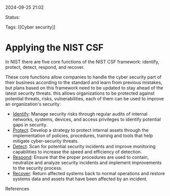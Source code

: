 2024-09-25 21:02

Status:

Tags: 
[[Cyber security]]
# Applying the NIST CSF

In NIST there are five core functions of the NIST CSF framework: identify, protect, detect, respond, and recover.

These core functions allow companies to handle the cyber security part of their business according to the standard and learn from previous mistakes, but plans based on this framework need to be updated to stay ahead of the latest security threats. this allows organizations to be protected against potential threats, risks, vulnerabilities, each of them can be used to improve an organization's security:

- [Identify](obsidian://open?vault=GluGlu&file=6%20-%20Second-Brain%2Fgoogle_ciber%2FNIST%2FIdentify): Manage security risks through regular audits of internal networks, systems, devices, and access privileges to identify potential gaps in security.
- [Protect](obsidian://open?vault=GluGlu&file=6%20-%20Second-Brain%2Fgoogle_ciber%2FNIST%2FProtect): Develop a strategy to protect internal assets through the implementation of policies, procedures, training and tools that help mitigate cyber-security threats.
- [Detect](obsidian://open?vault=GluGlu&file=6%20-%20Second-Brain%2Fgoogle_ciber%2FNIST%2FDetect): Scan for potential security incidents and improve monitoring capabilities to increase the speed and efficiency of detection.
- [Respond](obsidian://open?vault=GluGlu&file=6%20-%20Second-Brain%2Fgoogle_ciber%2FNIST%2FRespond): Ensure that the proper procedures are used to contain, neutralize and analyze security incidents and implement improvements to the security process.
- [Recover](obsidian://open?vault=GluGlu&file=6%20-%20Second-Brain%2Fgoogle_ciber%2FNIST%2FRecover): Return affected systems back to normal operations and restore systems data and assets that have been affected by an incident.


References 